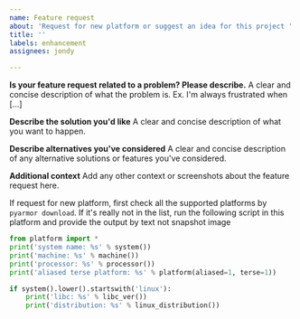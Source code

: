 ```yaml
---
name: Feature request
about: 'Request for new platform or suggest an idea for this project '
title: ''
labels: enhancement
assignees: jondy

---
```


**Is your feature request related to a problem? Please describe.**
A clear and concise description of what the problem is. Ex. I'm always frustrated when [...]

**Describe the solution you'd like**
A clear and concise description of what you want to happen.

**Describe alternatives you've considered**
A clear and concise description of any alternative solutions or features you've considered.

**Additional context**
Add any other context or screenshots about the feature request here.

If request for new platform, first check all the supported platforms by `pyarmor download`. If it's really not in the list, run the following script in this platform and provide the output by text not snapshot image

```python
from platform import *
print('system name: %s' % system())
print('machine: %s' % machine())
print('processor: %s' % processor())
print('aliased terse platform: %s' % platform(aliased=1, terse=1))

if system().lower().startswith('linux'):
    print('libc: %s' % libc_ver())
    print('distribution: %s' % linux_distribution())
```
